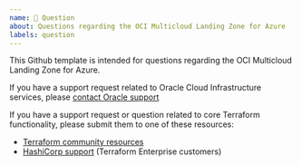 ```yaml
---
name: 💬 Question
about: Questions regarding the OCI Multicloud Landing Zone for Azure
labels: question
---
```


This Github template is intended for questions regarding the OCI Multicloud Landing Zone for Azure.

If you have a support request related to Oracle Cloud Infrastructure services, please [contact Oracle support](https://docs.cloud.oracle.com/iaas/Content/GSG/Tasks/contactingsupport.htm)

If you have a support request or question related to core Terraform functionality, please submit them to one of these resources:
* [Terraform community resources](https://www.terraform.io/docs/extend/community/index.html)
* [HashiCorp support](https://support.hashicorp.com) (Terraform Enterprise customers)